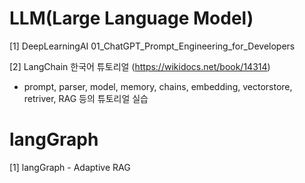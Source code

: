 
# LLM(Large Language Model)

[1] DeepLearningAI 
01_ChatGPT_Prompt_Engineering_for_Developers


[2] LangChain 한국어 튜토리얼 (https://wikidocs.net/book/14314)
  - prompt, parser, model, memory, chains, embedding, vectorstore, retriver, RAG 등의 튜토리얼 실습

# langGraph 

 [1] langGraph - Adaptive RAG
